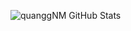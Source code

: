 ![quanggNM GitHub Stats](https://github-readme-stats.vercel.app/api?username=quangnmwork&show_icons=true&theme=dracula)
